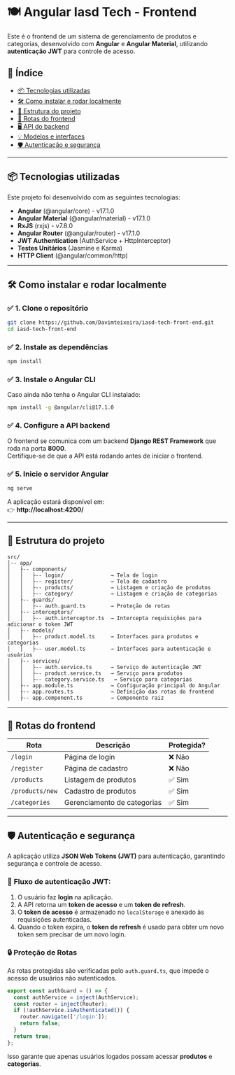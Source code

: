 # 🍽️ Angular Iasd Tech - Frontend

Este é o frontend de um sistema de gerenciamento de produtos e categorias, desenvolvido com **Angular** e **Angular Material**, utilizando **autenticação JWT** para controle de acesso.

## 📌 **Índice**

- [📦 Tecnologias utilizadas](#-tecnologias-utilizadas)
- [🛠️ Como instalar e rodar localmente](#-como-instalar-e-rodar-localmente)
- [📂 Estrutura do projeto](#-estrutura-do-projeto)
- [🔗 Rotas do frontend](#-rotas-do-frontend)
- [🖥️ API do backend](#-api-do-backend)
- [💡 Modelos e interfaces](#-modelos-e-interfaces)
- [🛡️ Autenticação e segurança](#-autenticação-e-segurança)

---

## 📦 **Tecnologias utilizadas**

Este projeto foi desenvolvido com as seguintes tecnologias:

- **Angular** (@angular/core) - v17.1.0
- **Angular Material** (@angular/material) - v17.1.0
- **RxJS** (rxjs) - v7.8.0
- **Angular Router** (@angular/router) - v17.1.0
- **JWT Authentication** (AuthService + HttpInterceptor)
- **Testes Unitários** (Jasmine e Karma)
- **HTTP Client** (@angular/common/http)

---

## 🛠️ **Como instalar e rodar localmente**

### ✅ **1. Clone o repositório**

```sh
git clone https://github.com/Davimteixeira/iasd-tech-front-end.git
cd iasd-tech-front-end
```

### ✅ **2. Instale as dependências**

```sh
npm install
```

### ✅ **3. Instale o Angular CLI**

Caso ainda não tenha o Angular CLI instalado:

```sh
npm install -g @angular/cli@17.1.0
```

### ✅ **4. Configure a API backend**

O frontend se comunica com um backend **Django REST Framework** que roda na porta **8000**.  
Certifique-se de que a API está rodando antes de iniciar o frontend.

### ✅ **5. Inicie o servidor Angular**

```sh
ng serve
```

A aplicação estará disponível em:  
👉 **http://localhost:4200/**

---

## 📂 **Estrutura do projeto**

```
src/
│-- app/
│   ├-- components/
│   │   ├-- login/               → Tela de login
│   │   ├-- register/            → Tela de cadastro
│   │   ├-- products/            → Listagem e criação de produtos
│   │   ├-- category/            → Listagem e criação de categorias
│   ├-- guards/
│   │   ├-- auth.guard.ts        → Proteção de rotas
│   ├-- interceptors/
│   │   ├-- auth.interceptor.ts  → Intercepta requisições para adicionar o token JWT
│   ├-- models/
│   │   ├-- product.model.ts     → Interfaces para produtos e categorias
│   │   ├-- user.model.ts        → Interfaces para autenticação e usuários
│   ├-- services/
│   │   ├-- auth.service.ts      → Serviço de autenticação JWT
│   │   ├-- product.service.ts   → Serviço para produtos
│   │   ├-- category.service.ts   → Serviço para categorias
│   ├-- app.module.ts            → Configuração principal do Angular
│   ├-- app.routes.ts            → Definição das rotas do frontend
│   ├-- app.component.ts         → Componente raiz
```

---

## 🔗 **Rotas do frontend**

| Rota            | Descrição                   | Protegida? |
| --------------- | --------------------------- | ---------- |
| `/login`        | Página de login             | ❌ Não     |
| `/register`     | Página de cadastro          | ❌ Não     |
| `/products`     | Listagem de produtos        | ✅ Sim     |
| `/products/new` | Cadastro de produtos        | ✅ Sim     |
| `/categories`   | Gerenciamento de categorias | ✅ Sim     |

---

## 🛡️ **Autenticação e segurança**

A aplicação utiliza **JSON Web Tokens (JWT)** para autenticação, garantindo segurança e controle de acesso.

### 🔑 **Fluxo de autenticação JWT:**

1. O usuário faz **login** na aplicação.
2. A API retorna um **token de acesso** e um **token de refresh**.
3. O **token de acesso** é armazenado no `localStorage` e anexado às requisições autenticadas.
4. Quando o token expira, o **token de refresh** é usado para obter um novo token sem precisar de um novo login.

### 🔒 **Proteção de Rotas**

As rotas protegidas são verificadas pelo `auth.guard.ts`, que impede o acesso de usuários não autenticados.

```typescript
export const authGuard = () => {
  const authService = inject(AuthService);
  const router = inject(Router);
  if (!authService.isAuthenticated()) {
    router.navigate(['/login']);
    return false;
  }
  return true;
};
```

Isso garante que apenas usuários logados possam acessar **produtos** e **categorias**.

```

```
